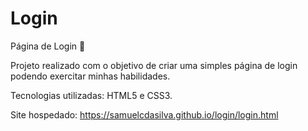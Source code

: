# Login
Página de Login 📄

Projeto realizado com o objetivo de criar uma simples página de login podendo exercitar minhas habilidades.

Tecnologias utilizadas: HTML5 e CSS3.

Site hospedado: https://samuelcdasilva.github.io/login/login.html
